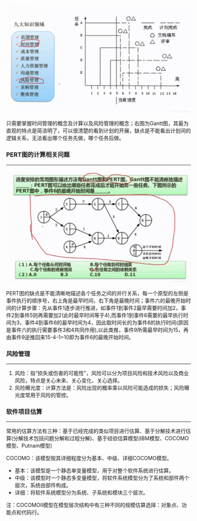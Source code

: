 ![img](img/watermark,type_ZmFuZ3poZW5naGVpdGk,shadow_10,text_aHR0cHM6Ly9ibG9nLmNzZG4ubmV0L2ltcmVhbF8=,size_16,color_FFFFFF,t_70-20220920100928399.jpeg)

只需要掌握时间管理的概念及计算以及风险管理的概念；右图为Gantt图，其最为直观的特点是简洁明了，可以很清楚的看到计划的开展，缺点是不能看出计划间的逻辑关系，无法看出哪个任务先做，哪个任务后做。



### PERT图的计算相关问题

---

![img](img/watermark,type_ZmFuZ3poZW5naGVpdGk,shadow_10,text_aHR0cHM6Ly9ibG9nLmNzZG4ubmV0L2ltcmVhbF8=,size_16,color_FFFFFF,t_70-20220920101029091.jpeg)

PERT图的缺点是不能清晰地描述各个任务之间的并行关系，每一个原型的左侧是事件执行的顺序号，右上角是最早时间，右下角是最晚时间；事件六的最晚开始时间的计算步骤：先从事件1逐步进行推进，如事件1到事件2最早需要时间加2，事件2到事件5则再需要加2(此时最早时间等于4),而事件1到事件6需要的最早执行时间为3，事件4到事件6的最早时间为4，因此取时间长的为事件6的执行时间(原因是事件六的执行需要事件3和4共同作用),以此类推，事件9所需最早时间为15，再由事件9逆推回来15-4-1=10即为事件6的最晚开始时间。



### 风险管理

---

1. 风险：指“损失或伤害的可能性”，风险可以分为项目风险和技术风险以及商业风险，特点是关心未来、关心变化、关心选择。
2. 风险曝光度：计算方法是：风险出现的概率乘以风险可能造成的损失；风险曝光度常用于风险的管控。



### 软件项目估算

---

常用的估算方法有三种：基于已经完成的类似项目进行估算、基于分解技术进行估算(分解技术包括问题分解和过程分解)、基于经验估算模型(IBM模型、COCOMO模型、Putnam模型)

COCOMO：该模型按其详细程度分为基本、中级、详细COCOMO模型。

- 基本：该模型是一个静态单变量模型，用于对整个软件系统进行估算。
- 中级：该模型时一个静态多变量模型，将软件系统模型分为了系统和部件两个层次，系统由部件构成。
- 详细：将软件系统模型分为系统、子系统和模块三个层次。

注：COCOMOII模型在模型层次结构中有三种不同的规模估算选择：对象点、功能点和代码行。